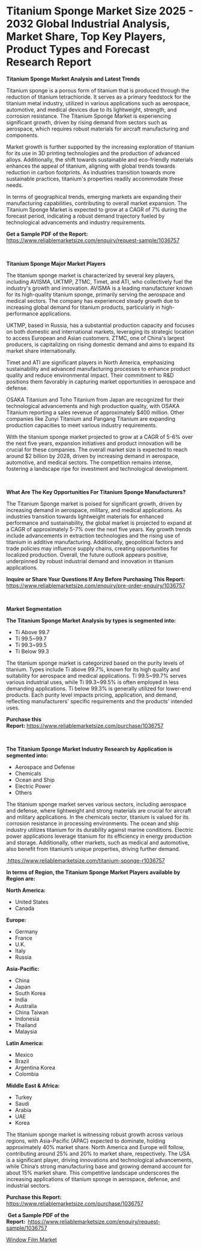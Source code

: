 <p><h1>Titanium Sponge Market Size 2025 - 2032 Global Industrial Analysis, Market Share, Top Key Players, Product Types and Forecast Research Report</h1></p><p><strong>Titanium Sponge Market Analysis and Latest Trends</strong></p>
<p><p>Titanium sponge is a porous form of titanium that is produced through the reduction of titanium tetrachloride. It serves as a primary feedstock for the titanium metal industry, utilized in various applications such as aerospace, automotive, and medical devices due to its lightweight, strength, and corrosion resistance. The Titanium Sponge Market is experiencing significant growth, driven by rising demand from sectors such as aerospace, which requires robust materials for aircraft manufacturing and components.</p><p>Market growth is further supported by the increasing exploration of titanium for its use in 3D printing technologies and the production of advanced alloys. Additionally, the shift towards sustainable and eco-friendly materials enhances the appeal of titanium, aligning with global trends towards reduction in carbon footprints. As industries transition towards more sustainable practices, titanium's properties readily accommodate these needs. </p><p>In terms of geographical trends, emerging markets are expanding their manufacturing capabilities, contributing to overall market expansion. The Titanium Sponge Market is expected to grow at a CAGR of 7% during the forecast period, indicating a robust demand trajectory fueled by technological advancements and industry requirements.</p></p>
<p><strong>Get a Sample PDF of the Report:&nbsp;</strong> <a href="https://www.reliablemarketsize.com/enquiry/request-sample/1036757?utm_campaign=3120&utm_medium=2&utm_source=Github&utm_content=ia&utm_term=02042025&utm_id=titanium-sponge">https://www.reliablemarketsize.com/enquiry/request-sample/1036757</a></p>
<p>&nbsp;</p>
<p><strong>Titanium Sponge Major Market Players</strong></p>
<p><p>The titanium sponge market is characterized by several key players, including AVISMA, UKTMP, ZTMC, Timet, and ATI, who collectively fuel the industry's growth and innovation. AVISMA is a leading manufacturer known for its high-quality titanium sponge, primarily serving the aerospace and medical sectors. The company has experienced steady growth due to increasing global demand for titanium products, particularly in high-performance applications. </p><p>UKTMP, based in Russia, has a substantial production capacity and focuses on both domestic and international markets, leveraging its strategic location to access European and Asian customers. ZTMC, one of China's largest producers, is capitalizing on rising domestic demand and aims to expand its market share internationally.</p><p>Timet and ATI are significant players in North America, emphasizing sustainability and advanced manufacturing processes to enhance product quality and reduce environmental impact. Their commitment to R&D positions them favorably in capturing market opportunities in aerospace and defense.</p><p>OSAKA Titanium and Toho Titanium from Japan are recognized for their technological advancements and high production quality, with OSAKA Titanium reporting a sales revenue of approximately $400 million. Other companies like Zunyi Titanium and Pangang Titanium are expanding production capacities to meet various industry requirements.</p><p>With the titanium sponge market projected to grow at a CAGR of 5-6% over the next five years, expansion initiatives and product innovation will be crucial for these companies. The overall market size is expected to reach around $2 billion by 2028, driven by increasing demand in aerospace, automotive, and medical sectors. The competition remains intense, fostering a landscape ripe for investment and technological development.</p></p>
<p>&nbsp;</p>
<p><strong>What Are The Key Opportunities For Titanium Sponge Manufacturers?</strong></p>
<p><p>The Titanium Sponge market is poised for significant growth, driven by increasing demand in aerospace, military, and medical applications. As industries transition towards lightweight materials for enhanced performance and sustainability, the global market is projected to expand at a CAGR of approximately 5-7% over the next five years. Key growth trends include advancements in extraction technologies and the rising use of titanium in additive manufacturing. Additionally, geopolitical factors and trade policies may influence supply chains, creating opportunities for localized production. Overall, the future outlook appears positive, underpinned by robust industrial demand and innovation in titanium applications.</p></p>
<p><strong>Inquire or Share Your Questions If Any Before Purchasing This Report:</strong> <a href="https://www.reliablemarketsize.com/enquiry/pre-order-enquiry/1036757?utm_campaign=3120&utm_medium=2&utm_source=Github&utm_content=ia&utm_term=02042025&utm_id=titanium-sponge">https://www.reliablemarketsize.com/enquiry/pre-order-enquiry/1036757</a></p>
<p>&nbsp;</p>
<p><strong>Market Segmentation</strong></p>
<p><strong>The Titanium Sponge Market Analysis by types is segmented into:</strong></p>
<p><ul><li>Ti Above 99.7</li><li>Ti 99.5~99.7</li><li>Ti 99.3~99.5</li><li>Ti Below 99.3</li></ul></p>
<p><p>The titanium sponge market is categorized based on the purity levels of titanium. Types include Ti above 99.7%, known for its high quality and suitability for aerospace and medical applications. Ti 99.5~99.7% serves various industrial uses, while Ti 99.3~99.5% is often employed in less demanding applications. Ti below 99.3% is generally utilized for lower-end products. Each purity level impacts pricing, application, and demand, reflecting manufacturers' specific requirements and the products' intended uses.</p></p>
<p><strong>Purchase this Report:&nbsp;</strong><a href="https://www.reliablemarketsize.com/purchase/1036757?utm_campaign=3120&utm_medium=2&utm_source=Github&utm_content=ia&utm_term=02042025&utm_id=titanium-sponge">https://www.reliablemarketsize.com/purchase/1036757</a></p>
<p>&nbsp;</p>
<p><strong>The Titanium Sponge Market Industry Research by Application is segmented into:</strong></p>
<p><ul><li>Aerospace and Defense</li><li>Chemicals</li><li>Ocean and Ship</li><li>Electric Power</li><li>Others</li></ul></p>
<p><p>The titanium sponge market serves various sectors, including aerospace and defense, where lightweight and strong materials are crucial for aircraft and military applications. In the chemicals sector, titanium is valued for its corrosion resistance in processing environments. The ocean and ship industry utilizes titanium for its durability against marine conditions. Electric power applications leverage titanium for its efficiency in energy production and storage. Additionally, other markets, such as medical and automotive, also benefit from titanium’s unique properties, driving further demand.</p></p>
<p><a href="https://www.reliablemarketsize.com/titanium-sponge-r1036757?utm_campaign=3120&utm_medium=2&utm_source=Github&utm_content=ia&utm_term=02042025&utm_id=titanium-sponge">&nbsp;https://www.reliablemarketsize.com/titanium-sponge-r1036757</a></p>
<p><strong>In terms of Region, the Titanium Sponge Market Players available by Region are:</strong></p>
<p>
    <p> <strong> North America: </strong>
        <ul>
            <li>United States</li>
            <li>Canada</li>
        </ul>
        </p> 
    <p> <strong> Europe: </strong>
        <ul>
            <li>Germany</li>
            <li>France</li>
            <li>U.K.</li>
            <li>Italy</li>
            <li>Russia</li>
        </ul>
        </p> 
    <p> <strong> Asia-Pacific: </strong>
        <ul>
            <li>China</li>
            <li>Japan</li>
            <li>South Korea</li>
            <li>India</li>
            <li>Australia</li>
            <li>China Taiwan</li>
            <li>Indonesia</li>
            <li>Thailand</li>
            <li>Malaysia</li>
        </ul>
        </p> 
    <p> <strong> Latin America: </strong>
        <ul>
            <li>Mexico</li>
            <li>Brazil</li>
            <li>Argentina Korea</li>
            <li>Colombia</li>
        </ul>
        </p> 
    <p> <strong> Middle East & Africa: </strong>
        <ul>
            <li>Turkey</li>
            <li>Saudi</li>
            <li>Arabia</li>
            <li>UAE</li>
            <li>Korea</li>
        </ul>
    </p>
    </p>
<p><p>The titanium sponge market is witnessing robust growth across various regions, with Asia-Pacific (APAC) expected to dominate, holding approximately 40% market share. North America and Europe will follow, contributing around 25% and 20% to market share, respectively. The USA is a significant player, driving innovations and technological advancements, while China’s strong manufacturing base and growing demand account for about 15% market share. This competitive landscape underscores the increasing applications of titanium sponge in aerospace, defense, and industrial sectors.</p></p>
<p><strong>Purchase this Report: </strong><a href="https://www.reliablemarketsize.com/purchase/1036757?utm_campaign=3120&utm_medium=2&utm_source=Github&utm_content=ia&utm_term=02042025&utm_id=titanium-sponge">https://www.reliablemarketsize.com/purchase/1036757</a></p>
<p>&nbsp;<strong>Get a Sample PDF of the Report:&nbsp;&nbsp;</strong><a href="https://www.reliablemarketsize.com/enquiry/request-sample/1036757?utm_campaign=3120&utm_medium=2&utm_source=Github&utm_content=ia&utm_term=02042025&utm_id=titanium-sponge">https://www.reliablemarketsize.com/enquiry/request-sample/1036757</a></p>
<p><strong></strong></p>
<p><p><a href="https://github.com/deyniphytic/Market-Research-Report-List-1/blob/main/window-film-market.md?utm_campaign=3120&utm_medium=2&utm_source=Github&utm_content=ia&utm_term=02042025&utm_id=titanium-sponge">Window Film Market</a></p></p>